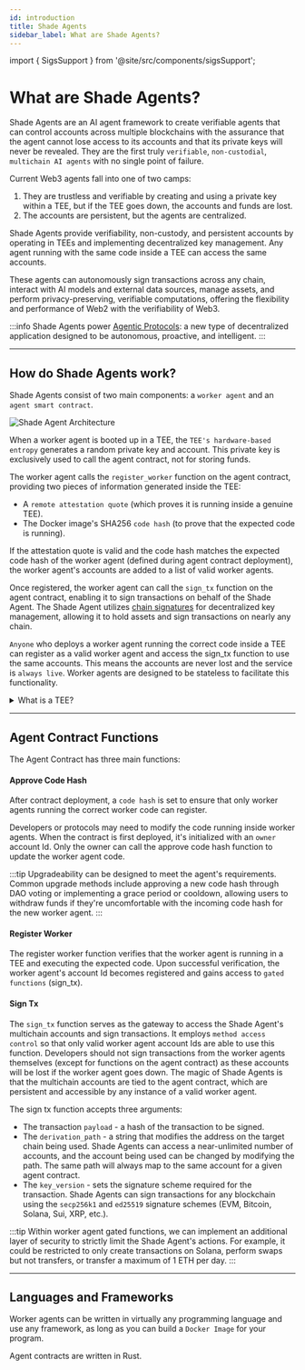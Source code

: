 ```yaml
---
id: introduction
title: Shade Agents
sidebar_label: What are Shade Agents?
---
```


import { SigsSupport } from '@site/src/components/sigsSupport';

# What are Shade Agents?

Shade Agents are an AI agent framework to create verifiable agents that can control accounts across multiple blockchains with the assurance that the agent cannot lose access to its accounts and that its private keys will never be revealed. They are the first truly `verifiable`, `non-custodial`, `multichain AI agents` with no single point of failure.

Current Web3 agents fall into one of two camps:
1) They are trustless and verifiable by creating and using a private key within a TEE, but if the TEE goes down, the accounts and funds are lost.
2) The accounts are persistent, but the agents are centralized.

Shade Agents provide verifiability, non-custody, and persistent accounts by operating in TEEs and implementing decentralized key management. Any agent running with the same code inside a TEE can access the same accounts.

These agents can autonomously sign transactions across any chain, interact with AI models and external data sources, manage assets, and perform privacy-preserving, verifiable computations, offering the flexibility and performance of Web2 with the verifiability of Web3.

:::info
Shade Agents power [Agentic Protocols](./shade-agents/examples.md#agentic-protocols): a new type of decentralized application designed to be autonomous, proactive, and intelligent.
:::

---

## How do Shade Agents work?

Shade Agents consist of two main components: a `worker agent` and an `agent smart contract`.

![Shade Agent Architecture](/docs/assets/shade-agents/shade-agent-stack-diagram.png)

When a worker agent is booted up in a TEE, the `TEE's hardware-based entropy` generates a random private key and account. This private key is exclusively used to call the agent contract, not for storing funds.

The worker agent calls the `register_worker` function on the agent contract, providing two pieces of information generated inside the TEE:
- A `remote attestation quote` (which proves it is running inside a genuine TEE).
- The Docker image's SHA256 `code hash` (to prove that the expected code is running).

If the attestation quote is valid and the code hash matches the expected code hash of the worker agent (defined during agent contract deployment), the worker agent's accounts are added to a list of valid worker agents.

Once registered, the worker agent can call the `sign_tx` function on the agent contract, enabling it to sign transactions on behalf of the Shade Agent. The Shade Agent utilizes [chain signatures](../../chain-abstraction/chain-signatures.md) for decentralized key management, allowing it to hold assets and sign transactions on nearly any chain.

`Anyone` who deploys a worker agent running the correct code inside a TEE can register as a valid worker agent and access the sign_tx function to use the same accounts. This means the accounts are never lost and the service is `always live`. Worker agents are designed to be stateless to facilitate this functionality.

<details>

<summary>What is a TEE?</summary>

A trusted execution environment is a secure area of a CPU that runs code in an isolated and protected way. This means we know the expected code is running and its execution is not exposed outside of the enclave. TEEs produce attestations to prove that the code is running within a TEE and that it's running the specified code.

</details>

---

## Agent Contract Functions

The Agent Contract has three main functions:

#### Approve Code Hash

After contract deployment, a `code hash` is set to ensure that only worker agents running the correct worker code can register.

Developers or protocols may need to modify the code running inside worker agents. When the contract is first deployed, it's initialized with an `owner` account Id. Only the owner can call the approve code hash function to update the worker agent code.

:::tip
Upgradeability can be designed to meet the agent's requirements. Common upgrade methods include approving a new code hash through DAO voting or implementing a grace period or cooldown, allowing users to withdraw funds if they're uncomfortable with the incoming code hash for the new worker agent.
:::

#### Register Worker

The register worker function verifies that the worker agent is running in a TEE and executing the expected code. Upon successful verification, the worker agent's account Id becomes registered and gains access to `gated functions` (sign_tx).

#### Sign Tx

The `sign_tx` function serves as the gateway to access the Shade Agent's multichain accounts and sign transactions. It employs `method access control` so that only valid worker agent account Ids are able to use this function. Developers should not sign transactions from the worker agents themselves (except for functions on the agent contract) as these accounts will be lost if the worker agent goes down. The magic of Shade Agents is that the multichain accounts are tied to the agent contract, which are persistent and accessible by any instance of a valid worker agent.

The sign tx function accepts three arguments:
- The transaction `payload` - a hash of the transaction to be signed.
- The `derivation_path` - a string that modifies the address on the target chain being used. Shade Agents can access a near-unlimited number of accounts, and the account being used can be changed by modifying the path. The same path will always map to the same account for a given agent contract.
- The `key_version` - sets the signature scheme required for the transaction. Shade Agents can sign transactions for any blockchain using the `secp256k1` and `ed25519` signature schemes (EVM, Bitcoin, Solana, Sui, XRP, etc.).

:::tip
Within worker agent gated functions, we can implement an additional layer of security to strictly limit the Shade Agent's actions. For example, it could be restricted to only create transactions on Solana, perform swaps but not transfers, or transfer a maximum of 1 ETH per day.
:::

---

## Languages and Frameworks

Worker agents can be written in virtually any programming language and use any framework, as long as you can build a `Docker Image` for your program.

Agent contracts are written in Rust.

<SigsSupport />